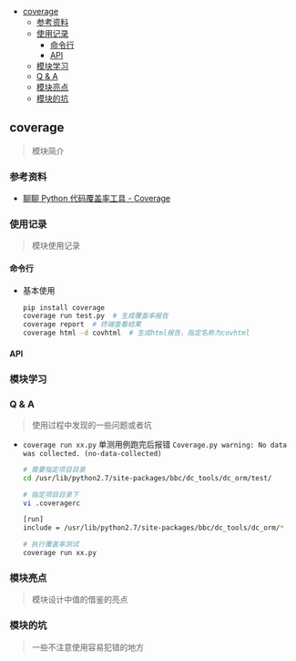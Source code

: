 - [coverage](#coverage)
  - [参考资料](#参考资料)
  - [使用记录](#使用记录)
    - [命令行](#命令行)
    - [API](#api)
  - [模块学习](#模块学习)
  - [Q & A](#q--a)
  - [模块亮点](#模块亮点)
  - [模块的坑](#模块的坑)

## coverage

> 模块简介

### 参考资料

- [聊聊 Python 代码覆盖率工具 - Coverage](https://www.jianshu.com/p/17521a50eeb5)

### 使用记录

> 模块使用记录

#### 命令行

- 基本使用

  ```sh
  pip install coverage
  coverage run test.py  # 生成覆盖率报告
  coverage report  # 终端查看结果
  coverage html -d covhtml  # 生成html报告，指定名称为covhtml
  ```

#### API

### 模块学习

### Q & A

> 使用过程中发现的一些问题或者坑

- `coverage run xx.py` 单测用例跑完后报错 `Coverage.py warning: No data was collected. (no-data-collected)`

  ```sh
  # 需要指定项目目录
  cd /usr/lib/python2.7/site-packages/bbc/dc_tools/dc_orm/test/

  # 指定项目目录下
  vi .coveragerc

  [run]
  include = /usr/lib/python2.7/site-packages/bbc/dc_tools/dc_orm/*

  # 执行覆盖率测试
  coverage run xx.py
  ```

### 模块亮点

> 模块设计中值的借鉴的亮点

### 模块的坑

> 一些不注意使用容易犯错的地方
